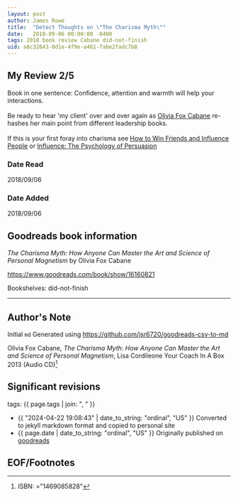 ```yaml
---
layout: post
author: James Rowe
title:  "Detect Thoughts on \"The Charisma Myth\""
date:   2018-09-06 00:00:00 -0400
tags: 2018 book review Cabane did-not-finish
uid: a8c32843-0d1e-4f9e-a461-fabe2fadc7b8
---
```


<!-- highly dependent on how you personally use jekyll templates, and how you want this to show up -->
<!-- escape any jekyll keys with double brackets -->

## My Review 2/5

Book in one sentence: Confidence, attention and warmth will help your interactions.<br/><br/>Be ready to hear 'my client' over and over again as [Olivia Fox Cabane](https://www.goodreads.com/author/show/1124434) re-hashes her main point from different leadership books.<br/><br/>If this is your first foray into charisma see [How to Win Friends and Influence People](https://www.goodreads.com/book/show/4865) or [Influence: The Psychology of Persuasion](https://www.goodreads.com/book/show/28815)

### Date Read
2018/09/06

### Date Added
2018/09/06

## Goodreads book information

*The Charisma Myth: How Anyone Can Master the Art and Science of Personal Magnetism* by Olivia  Fox Cabane

https://www.goodreads.com/book/show/16160821

Bookshelves: did-not-finish

---

## Author's Note

Initial `md` Generated using https://github.com/jsr6720/goodreads-csv-to-md

Olivia  Fox Cabane, *The Charisma Myth: How Anyone Can Master the Art and Science of Personal Magnetism*, Lisa Cordileone Your Coach In A Box 2013 (Audio CD)[^1]

## Significant revisions

tags: {{ page.tags | join: ", " }} <!-- todo move this somewhere -->

- {{ "2024-04-22 19:08:43" | date_to_string: "ordinal", "US" }} Converted to jekyll markdown format and copied to personal site
- {{ page.date | date_to_string: "ordinal", "US" }} Originally published on [goodreads](https://www.goodreads.com)

## EOF/Footnotes

[^1]: ISBN: ="1469085828"